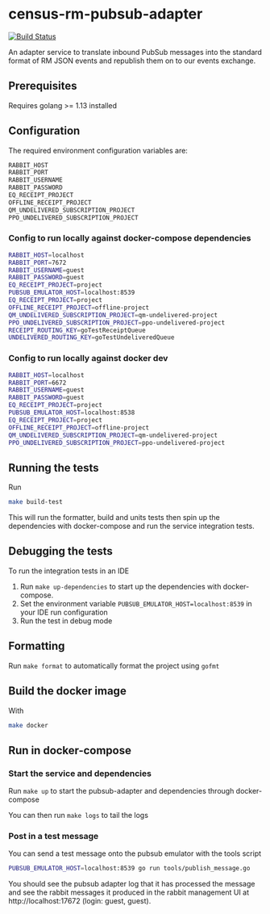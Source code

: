 # census-rm-pubsub-adapter
[![Build Status](https://travis-ci.com/ONSdigital/census-rm-pubsub-adapter.svg?branch=master)](https://travis-ci.com/ONSdigital/census-rm-pubsub-adapter)

An adapter service to translate inbound PubSub messages into the standard format of RM JSON events and republish them on to our events exchange.

## Prerequisites 
Requires golang >= 1.13 installed

## Configuration

The required environment configuration variables are:
```sh
RABBIT_HOST
RABBIT_PORT
RABBIT_USERNAME
RABBIT_PASSWORD
EQ_RECEIPT_PROJECT
OFFLINE_RECEIPT_PROJECT
QM_UNDELIVERED_SUBSCRIPTION_PROJECT
PPO_UNDELIVERED_SUBSCRIPTION_PROJECT
```

### Config to run locally against docker-compose dependencies

```sh 
RABBIT_HOST=localhost
RABBIT_PORT=7672
RABBIT_USERNAME=guest
RABBIT_PASSWORD=guest
EQ_RECEIPT_PROJECT=project
PUBSUB_EMULATOR_HOST=localhost:8539
EQ_RECEIPT_PROJECT=project
OFFLINE_RECEIPT_PROJECT=offline-project
QM_UNDELIVERED_SUBSCRIPTION_PROJECT=qm-undelivered-project
PPO_UNDELIVERED_SUBSCRIPTION_PROJECT=ppo-undelivered-project
RECEIPT_ROUTING_KEY=goTestReceiptQueue
UNDELIVERED_ROUTING_KEY=goTestUndeliveredQueue
```

### Config to run locally against docker dev

```sh 
RABBIT_HOST=localhost
RABBIT_PORT=6672
RABBIT_USERNAME=guest
RABBIT_PASSWORD=guest
EQ_RECEIPT_PROJECT=project
PUBSUB_EMULATOR_HOST=localhost:8538
EQ_RECEIPT_PROJECT=project
OFFLINE_RECEIPT_PROJECT=offline-project
QM_UNDELIVERED_SUBSCRIPTION_PROJECT=qm-undelivered-project
PPO_UNDELIVERED_SUBSCRIPTION_PROJECT=ppo-undelivered-project
```

## Running the tests
Run 
```sh
make build-test
```
This will run the formatter, build and units tests then spin up the dependencies with docker-compose and run the service integration tests.

## Debugging the tests
To run the integration tests in an IDE
 1. Run `make up-dependencies` to start up the dependencies with docker-compose.
 1. Set the environment variable `PUBSUB_EMULATOR_HOST=localhost:8539` in your IDE run configuration
 1. Run the test in debug mode

## Formatting
Run `make format` to automatically format the project using `gofmt`

## Build the docker image
With 
```sh
make docker
```    

## Run in docker-compose
### Start the service and dependencies
Run `make up` to start the pubsub-adapter and dependencies through docker-compose

You can then run `make logs` to tail the logs

### Post in a test message
You can send a test message onto the pubsub emulator with the tools script
```sh
PUBSUB_EMULATOR_HOST=localhost:8539 go run tools/publish_message.go
```
You should see the pubsub adapter log that it has processed the message and see the rabbit messages it produced in the rabbit management UI at http://localhost:17672 (login: guest, guest).
